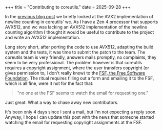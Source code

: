 +++
title = "Contributing to coreutils."
date = 2025-09-28
+++

In the [previous blog post](/blog/simd/) we briefly looked at the AVX2
implementation of newline counting in coreutils' wc. As I have a Zen 4 processor
that supports AVX512, and wc was lacking an AVX512 implementation of the newline
counting algorithm I thought it would be useful to contribute to the project and
write an AVX512 implementation.

Long story short, after porting the code to use AVX512, adapting the build system and
the tests, it was time to submit the patch to the team. The coreutils team is
very friendly, answers mails promptly, no complaints, they seem to be very
professional. The problem however is that coreutils requires a copyright
assignment, where the user transfers copyright (or gives permission to, I don't
really know) to the [FSF, the Free Software Foundation](https://www.fsf.org/). The ritual requires
filling out a form and emailing it to the FSF, which is all fine, were it not
for the fact that:
> "no one at the FSF seems to watch the email for requesting
one."

Just great. What a way to chase away new contributors.

It's been only 4 days since I sent a mail, but I'm not expecting a reply soon.
Anyway, I hope I can update this post with the news that someone started
watching the email for requesting copyright assignments at the FSF.
